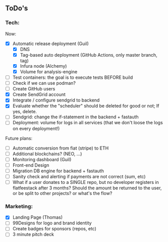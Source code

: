 ## ToDo's

### Tech:

Now:
- [x] Automatic release deployment (Guil)
  - [x] DNS
  - [x] Tag-based auto deployment (GitHub Actions, only master branch, tag)
  - [x] Infura node (Alchemy)
  - [x] Volume for analysis-engine
- [ ] Test containers: the goal is to execute tests BEFORE build
- [ ] Check if we can use podman?
- [ ] Create GitHub users
- [x] Create SendGrid account
- [x] Integrate / configure sendgrid to backend
- [x] Evaluate whether the "scheduler" should be deleted for good or not; If yes, delete.
- [ ] Sendgrid: change the if-statement in the backend + fastauth
- [ ] Deployment: volume for logs in all services (that we don't loose the logs on every deployment!)

Future plans:
- [ ] Automatic conversion from fiat (stripe) to ETH
- [ ] Additional blockchains? (NEO, ...)
- [ ] Monitoring dashboard (Guil)
- [ ] Front-end Design
- [ ] Migration DB engine for backend + fastauth
- [ ] Sanity check and alerting if payments are not correct (sum, etc)
- [ ] What if a user donates to a SINGLE repo, but no developer registers 
in flatfeestack after 3 months? Should the amount be returned to the user, or be 
split to other projects? or what's the flow? 

### Marketing:

- [x] Landing Page (Thomas)
- [ ] 99Designs for logo and brand identity
- [ ] Create badges for sponsors (repos, etc)
- [ ] 3 minute pitch deck
